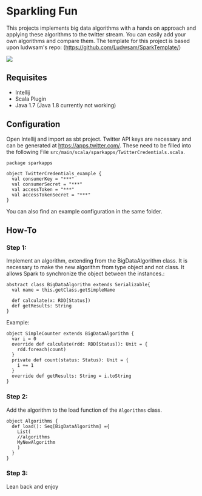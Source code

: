 # Sparkling Fun



This projects implements big data algorithms with a hands on approach and applying these algorithms to the twitter stream. You can easily add your own algorithms and compare them.
The template for this project is based upon ludwsam's repo: (https://github.com/Ludwsam/SparkTemplate/)

![](https://raw.githubusercontent.com/wiki/ktugan/SparklingFun/screenshot-running.png)

## Requisites
- Intellij
- Scala Plugin
- Java 1.7 (Java 1.8 currently not working)

## Configuration
Open Intellij and import as sbt project. Twitter API keys are necessary and can be generated at <https://apps.twitter.com/>.
These need to be filled into the following File ```src/main/scala/sparkapps/TwitterCredentials.scala```.
```
package sparkapps

object TwitterCredentials_example {
  val consumerKey = "***"
  val consumerSecret = "***"
  val accessToken = "***"
  val accessTokenSecret = "***"
}
```

You can also find an example configuration in the same folder.

## How-To
### Step 1:
Implement an algorithm, extending from the BigDataAlgorithm class. It is necessary to make the new algorithm from type object and not class. It allows Spark to synchronize the object between the instances.:

```
abstract class BigDataAlgorithm extends Serializable{
  val name = this.getClass.getSimpleName

  def calculate(x: RDD[Status])
  def getResults: String
}
```

Example:
```
object SimpleCounter extends BigDataAlgorithm {
  var i = 0
  override def calculate(rdd: RDD[Status]): Unit = {
    rdd.foreach(count)
  }
  private def count(status: Status): Unit = {
    i += 1
  }
  override def getResults: String = i.toString
}
```

### Step 2:
Add the algorithm to the load function of the ```Algorithms``` class.

```
object Algorithms {
  def load(): Seq[BigDataAlgorithm] ={
    List(
    //algorithms
    MyNewAlgorithm
    )
  }
}
```

### Step 3:
Lean back and enjoy
